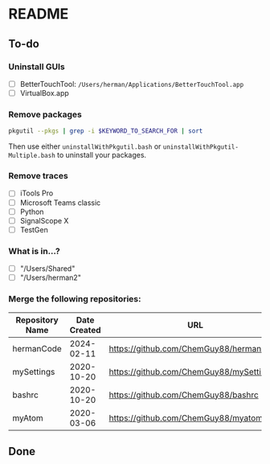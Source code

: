 # README

## To-do

###  Uninstall GUIs
  - [ ] BetterTouchTool: `/Users/herman/Applications/BetterTouchTool.app`
  - [ ] VirtualBox.app

###  Remove packages
```bash
pkgutil --pkgs | grep -i $KEYWORD_TO_SEARCH_FOR | sort
```

Then use either `uninstallWithPkgutil.bash` or `uninstallWithPkgutil-Multiple.bash` to uninstall your packages.

###  Remove traces
  - [ ] iTools Pro
  - [ ] Microsoft Teams classic
  - [ ] Python
  - [ ] SignalScope X
  - [ ] TestGen

###  What is in...?
   - [ ] "/Users/Shared"
   - [ ] "/Users/herman2"

###  Merge the following repositories:

| Repository Name | Date Created | URL                                     |
| --------------- | ------------ | --------------------------------------- |
| hermanCode      | 2024-02-11   | https://github.com/ChemGuy88/hermanCode |
| mySettings      | 2020-10-20   | https://github.com/ChemGuy88/mySettings |
| bashrc          | 2020-10-20   | https://github.com/ChemGuy88/bashrc     |
| myAtom          | 2020-03-06   | https://github.com/ChemGuy88/myatom     |

## Done